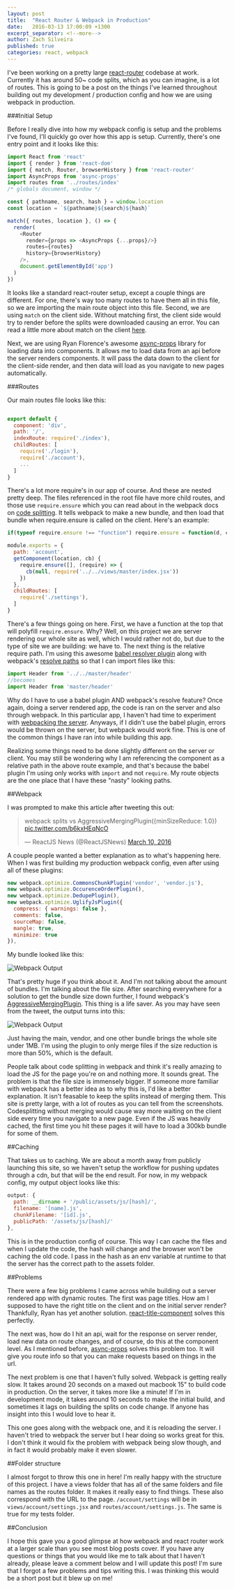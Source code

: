 ```yaml
---
layout: post
title:  "React Router & Webpack in Production"
date:   2016-03-13 17:00:09 +1300
excerpt_separator: <!--more-->
author: Zach Silveira
published: true
categories: react, webpack
---
```


I've been working on a pretty large [react-router](https://github.com/reactjs/react-router) codebase at work. Currently it has around 50~ code splits, which as you can imagine, is a lot of routes. This is going to be a post on the things I've learned throughout building out my development / production config and how we are using webpack in production. 

<!--more-->

###Initial Setup

Before I really dive into how my webpack config is setup and the problems I've found, I'll quickly go over how this app is setup. Currently, there's one entry point and it looks like this:

```js
import React from 'react'
import { render } from 'react-dom'
import { match, Router, browserHistory } from 'react-router'
import AsyncProps from 'async-props'
import routes from '../routes/index'
/* globals document, window */

const { pathname, search, hash } = window.location
const location = `${pathname}${search}${hash}`

match({ routes, location }, () => {
  render(
    <Router
      render={props => <AsyncProps {...props}/>}
      routes={routes}
      history={browserHistory}
    />,
    document.getElementById('app')
  )
})

```

It looks like a standard react-router setup, except a couple things are different. For one, there's way too many routes to have them all in this file, so we are importing the main route object into this file. Second, we are using `match` on the client side. Without matching first, the client side would try to render before the splits were downloaded causing an error. You can read a little more about match on the client [here](https://github.com/reactjs/react-router/issues/1990#issuecomment-141350392). 

Next, we are using Ryan Florence's awesome [async-props](https://github.com/ryanflorence/async-props) library for loading data into components. It allows me to load data from an api before the server renders components. It will pass the data down to the client for the client-side render, and then data will load as you navigate to new pages automatically.

###Routes

Our main routes file looks like this:

```js

export default {
  component: 'div',
  path: '/',
  indexRoute: require('./index'),
  childRoutes: [
    require('./login'),
    require('./account'),
    ...
  ]
}
```

There's a lot more require's in our app of course. And these are nested pretty deep. The files referenced in the root file have more child routes, and those use 
`require.ensure` which you can read about in the webpack docs on [code splitting](https://webpack.github.io/docs/code-splitting.html). It tells webpack to make a new bundle, and then load that bundle when require.ensure is called on the client. Here's an example:

```js
if(typeof require.ensure !== "function") require.ensure = function(d, c) { c(require) }

module.exports = {
  path: 'account',
  getComponent(location, cb) {
    require.ensure([], (require) => {
      cb(null, require('../../views/master/index.jsx'))
    })
  },
  childRoutes: [
    require('./settings'),
  ]
}
```

There's a few things going on here. First, we have a function at the top that will polyfill `require.ensure`. Why? Well, on this project we are server rendering our whole site as well, which I would rather not do, but due to the type of site we are building: we have to. The next thing is the relative require path. I'm using this awesome [babel resolver plugin](https://github.com/jshanson7/babel-plugin-resolver) along with webpack's [resolve paths](https://webpack.github.io/docs/configuration.html#resolve) so that I can import files like this:

```js
import Header from '../../master/header'
//becomes
import Header from 'master/header'

```

Why do I have to use a babel plugin AND webpack's resolve feature? Once again, doing a server rendered app, the code is ran on the server and also through webpack. In this particular app, I haven't had time to experiment with [webpacking the server](https://github.com/webpack/react-webpack-server-side-example). Anyways, if I didn't use the babel plugin, errors would be thrown on the server, but webpack would work fine. This is one of the common things I have ran into while building this app. 

Realizing some things need to be done slightly different on the server or client. You may still be wondering why I am referencing the component as a relative path in the above route example, and that's because the babel plugin I'm using only works with `import` and not `require`. My route objects are the one place that I have these "nasty" looking paths.

##Webpack 

I was prompted to make this article after tweeting this out:

<blockquote class="twitter-tweet" data-lang="en"><p lang="en" dir="ltr">webpack splits vs AggressiveMergingPlugin({minSizeReduce: 1.0}) <a href="https://t.co/b6kxHEqNcO">pic.twitter.com/b6kxHEqNcO</a></p>&mdash; ReactJS News (@ReactJSNews) <a href="https://twitter.com/ReactJSNews/status/707970197563506688">March 10, 2016</a></blockquote>
<script async src="//platform.twitter.com/widgets.js" charset="utf-8"></script>

A couple people wanted a better explanation as to what's happening here. When I was first building my production webpack config, even after using all of these plugins:

```js
new webpack.optimize.CommonsChunkPlugin('vendor', 'vendor.js'),
new webpack.optimize.OccurenceOrderPlugin(),
new webpack.optimize.DedupePlugin(),
new webpack.optimize.UglifyJsPlugin({
  compress: { warnings: false },
  comments: false,
  sourceMap: false,
  mangle: true,
  minimize: true
}),

```

My bundle looked like this:

![Webpack Output](https://reactjsnews.com/img/webpack-production/before.png)

That's pretty huge if you think about it. And I'm not talking about the amount of bundles. I'm talking about the file size. After searching everywhere for a solution to get the bundle size down further, I found webpack's [AggressiveMergingPlugin](https://webpack.github.io/docs/list-of-plugins.html#aggressivemergingplugin). This thing is a life saver. As you may have seen from the tweet, the output turns into this:

![Webpack Output](https://reactjsnews.com/img/webpack-production/after.png)

Just having the main, vendor, and one other bundle brings the whole site under 1MB. I'm using the plugin to only merge files if the size reduction is more than 50%, which is the default. 

People talk about code splitting in webpack and think it's really amazing to load the JS for the page you're on and nothing more. It sounds great. The problem is that the file size is immensely bigger. If someone more familiar with webpack has a better idea as to why this is, I'd like a better explanation. It isn't feasable to keep the splits instead of merging them. This site is pretty large, with a lot of routes as you can tell from the screenshots. Codesplitting without merging would cause way more waiting on the client side every time you navigate to a new page. Even if the JS was heavily cached, the first time you hit these pages it will have to load a 300kb bundle for some of them.

##Caching

That takes us to caching. We are about a month away from publicly launching this site, so we haven't setup the workflow for pushing updates through a cdn, but that will be the end result. For now, in my webpack config, my output object looks like this:

```js
output: {
  path: __dirname + '/public/assets/js/[hash]/',
  filename: '[name].js',
  chunkFilename: '[id].js',
  publicPath: '/assets/js/[hash]/'
},
```

This is in the production config of course. This way I can cache the files and when I update the code, the hash will change and the browser won't be caching the old code. I pass in the hash as an env variable at runtime to that the server has the correct path to the assets folder.


##Problems

There were a few big problems I came across while building out a server rendered app with dynamic routes. The first was page titles. How am I supposed to have the right title on the client and on the initial server render? Thankfully, Ryan has yet another solution. [react-title-component](https://github.com/ryanflorence/react-title-component) solves this perfectly. 

The next was, how do I hit an api, wait for the response on server render, load new data on route changes, and of course, do this at the component level. As I mentioned before, [async-props](https://github.com/ryanflorence/async-props) solves this problem too. It will give you route info so that you can make requests based on things in the url.

The next problem is one that I haven't fully solved. Webpack is getting really slow. It takes around 20 seconds on a maxed out macbook 15" to build code in production. On the server, it takes more like a minute! If I'm in development mode, it takes around 10 seconds to make the initial build, and sometimes it lags on building the splits on code change. If anyone has insight into this I would love to hear it.

This one goes along with the webpack one, and it is reloading the server. I haven't tried to webpack the server but I hear doing so works great for this. I don't think it would fix the problem with webpack being slow though, and in fact it would probably make it even slower.


##Folder structure

I almost forgot to throw this one in here! I'm really happy with the structure of this project. I have a views folder that has all of the same folders and file names as the routes folder. It makes it really easy to find things. These also correspond with the URL to the page. `/account/settings` will be in `views/account/settings.jsx` and `routes/account/settings.js`. The same is true for my tests folder.


##Conclusion

I hope this gave you a good glimpse at how webpack and react router work at a larger scale than you see most blog posts cover. If you have any questions or things that you would like me to talk about that I haven't already, please leave a comment below and I will update this post! I'm sure that I forgot a few problems and tips writing this. I was thinking this would be a short post but it blew up on me!
